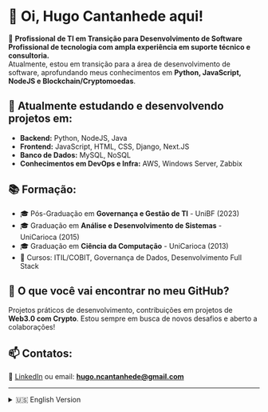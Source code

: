 # 👋 Oi, Hugo Cantanhede aqui!

🎯 **Profissional de TI em Transição para Desenvolvimento de Software**  
**Profissional de tecnologia com ampla experiência em suporte técnico e consultoria.**  
Atualmente, estou em transição para a área de desenvolvimento de software, aprofundando meus conhecimentos em **Python, JavaScript, NodeJS e Blockchain/Cryptomoedas**.  

## 📌 Atualmente estudando e desenvolvendo projetos em:

- **Backend:** Python, NodeJS, Java  
- **Frontend:** JavaScript, HTML, CSS, Django, Next.JS 
- **Banco de Dados:** MySQL, NoSQL  
- **Conhecimentos em DevOps e Infra:** AWS, Windows Server, Zabbix  

## 📚 Formação:

- 🎓 Pós-Graduação em **Governança e Gestão de TI** - UniBF (2023)  
- 🎓 Graduação em **Análise e Desenvolvimento de Sistemas** - UniCarioca (2015)  
- 🎓 Graduação em **Ciência da Computação** - UniCarioca (2013)  
- 📜 Cursos: ITIL/COBIT, Governança de Dados, Desenvolvimento Full Stack  

## 🚀 O que você vai encontrar no meu GitHub?
Projetos práticos de desenvolvimento, contribuições em projetos de **Web3.0 com Crypto**. Estou sempre em busca de novos desafios e aberto a colaborações!

## 📫 Contatos:
📩 [LinkedIn](https://br.linkedin.com/in/hugo-cantanhede) ou email: **hugo.ncantanhede@gmail.com**  

---

<details>
  <summary>🇺🇸 English Version</summary>
  
  **Hi, I'm Hugo Cantanhede!**  

  🎯 **IT Professional Transitioning to Software Development**  
  **Technology professional with extensive experience in technical support and consulting.**  
  Currently transitioning into software development, deepening my knowledge in **Python, JavaScript, NodeJS, and Blockchain/Cryptocurrencies**.  

  📌 **Currently studying and working on:**  
  - **Backend:** Python, NodeJS, Java  
  - **Frontend:** JavaScript, HTML, CSS  
  - **Database:** MySQL, NoSQL  
  - **DevOps & Infra:** AWS, Windows Server, Zabbix  

  📚 **Education & Certifications:**  
  - Postgraduate in **IT Governance and Management** - UniBF (2023)  
  - Bachelor's in **Systems Analysis and Development** - UniCarioca (2015)  
  - Bachelor's in **Computer Science** - UniCarioca (2013)  
  - Certifications: ITIL/COBIT, Data Governance, Full Stack Development  

  🚀 **What you'll find on my GitHub?**  
  Practical development projects, contributions to **Web3.0 and Crypto** projects. Always looking for new challenges and open to collaborations!  

  📫 **Let's connect!**  
  [LinkedIn](https://br.linkedin.com/in/hugo-cantanhede) or email me at **hugo.ncantanhede@gmail.com**  

</details>
